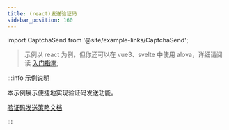 ```yaml
---
title: (react)发送验证码
sidebar_position: 160
---
```


import CaptchaSend from '@site/example-links/CaptchaSend';

> 示例以 react 为例，但你还可以在 vue3、svelte 中使用 alova，详细请阅读 [入门指南](/tutorial/getting-started);

<CaptchaSend></CaptchaSend>

:::info 示例说明

本示例展示便捷地实现验证码发送功能。

[验证码发送策略文档](/tutorial/strategy/useCaptcha)

:::
